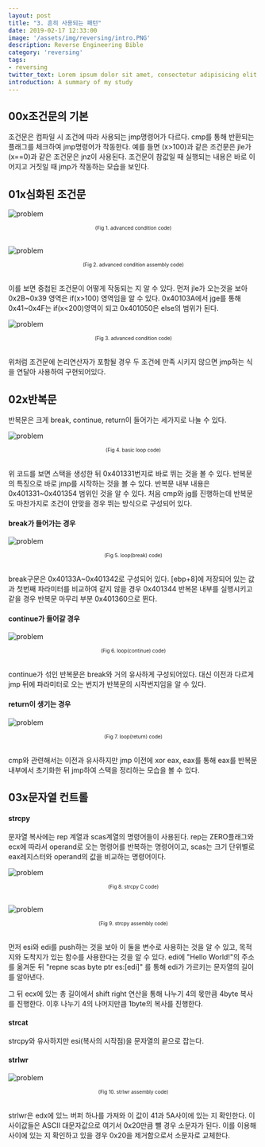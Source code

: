 ```yaml
---
layout: post
title: "3. 흔히 사용되는 패턴"
date: 2019-02-17 12:33:00
image: '/assets/img/reversing/intro.PNG'
description: Reverse Engineering Bible
category: 'reversing'
tags:
- reversing
twitter_text: Lorem ipsum dolor sit amet, consectetur adipisicing elit.
introduction: A summary of my study
---
```


## 00x조건문의 기본

조건문은 컴파일 시 조건에 따라 사용되는 jmp명령어가 다르다. cmp를 통해 반환되는 플래그를 체크하여 jmp명령어가 작동한다. 예를 들면 (x>100)과 같은 조건문은 jle가 (x==0)과 같은 조건문은 jnz이 사용된다. 조건문이 참값일 때 실행되는 내용은 바로 이어지고 거짓일 때 jmp가 작동하는 모습을 보인다.

## 01x심화된 조건문

![problem](/assets/img/reversing/3/fig1.PNG "assembly code")
<center><font size="0.5em">(Fig 1. advanced condition code)</font></center><br>

![problem](/assets/img/reversing/3/fig2.PNG "assembly code")
<center><font size="0.5em">(Fig 2. advanced condition assembly code)</font></center><br>

이를 보면 중첩된 조건문이 어떻게 작동되는 지 알 수 있다. 먼저 jle가 오는것을 보아 0x2B~0x39 영역은 if(x>100) 영역임을 알 수 있다. 0x40103A에서 jge를 통해 0x41~0x4F는 if(x<200)영역이 되고 0x401050은 else의 범위가 된다.

![problem](/assets/img/reversing/3/fig3.PNG "assembly code")
<center><font size="0.5em">(Fig 3. advanced condition code)</font></center><br>

위처럼 조건문에 논리연산자가 포함될 경우 두 조건에 만족 시키지 않으면 jmp하는 식을 연달아 사용하여 구현되어있다.

## 02x반복문

반복문은 크게 break, continue, return이 들어가는 세가지로 나눌 수 있다. 

![problem](/assets/img/reversing/3/fig4.PNG "assembly code")
<center><font size="0.5em">(Fig 4. basic loop code)</font></center><br>

위 코드를 보면 스택을 생성한 뒤 0x401331번지로 바로 뛰는 것을 볼 수 있다. 반복문의 특징으로 바로 jmp를 시작하는 것을 볼 수 있다. 반복문 내부 내용은 0x401331~0x401354 범위인 것을 알 수 있다. 처음 cmp와 jg를 진행하는데 반복문도 마찬가지로 조건이 안맞을 경우 뛰는 방식으로 구성되어 있다.

#### break가 들어가는 경우

![problem](/assets/img/reversing/3/fig5.PNG "assembly code")
<center><font size="0.5em">(Fig 5. loop(break) code)</font></center><br>

break구문은 0x40133A~0x401342로 구성되어 있다. [ebp+8]에 저장되어 있는 값과 첫번째 파라미터를 비교하여 같지 않을 경우 0x401344 반복몬 내부를 실행시키고 같을 경우 반복문 마무리 부분 0x401360으로 뛴다.

#### continue가 들어갈 경우

![problem](/assets/img/reversing/3/fig6.PNG "assembly code")
<center><font size="0.5em">(Fig 6. loop(continue) code)</font></center><br>

continue가 섞인 반복문은 break와 거의 유사하게 구성되어있다. 대신 이전과 다르게 jmp 뒤에 파라미터로 오는 번지가 반복문의 시작번지임을 알 수 있다.

#### return이 생기는 경우

![problem](/assets/img/reversing/3/fig7.PNG "assembly code")
<center><font size="0.5em">(Fig 7. loop(return) code)</font></center><br>

cmp와 관련해서는 이전과 유사하지만 jmp 이전에 xor eax, eax를 통해 eax를 반복문 내부에서 초기화한 뒤 jmp하여 스택을 정리하는 모습을 볼 수 있다.

## 03x문자열 컨트롤

#### strcpy

문자열 복사에는 rep 계열과 scas계열의 명령어들이 사용된다. rep는 ZERO플래그와 ecx에 따라서 operand로 오는 명령어를 반복하는 명령어이고, scas는 크기 단위별로 eax레지스터와 operand의 값을 비교하는 명령어이다.

![problem](/assets/img/reversing/3/fig8.PNG "assembly code")
<center><font size="0.5em">(Fig 8. strcpy C code)</font></center><br>

![problem](/assets/img/reversing/3/fig9.PNG "assembly code")
<center><font size="0.5em">(Fig 9. strcpy assembly code)</font></center><br>

먼저 esi와 edi를 push하는 것을 보아 이 둘을 변수로 사용하는 것을 알 수 있고, 목적지와 도착지가 있는 함수를 사용한다는 것을 알 수 있다. edi에 "Hello World!"의 주소를 옮겨둔 뒤 "repne scas byte ptr es:[edi]" 를 통해 edi가 가르키는 문자열의 길이를 알아낸다.

그 뒤 ecx에 있는 총 길이에서 shift right 연산을 통해 나누기 4의 몫만큼 4byte 복사를 진행한다. 이후 나누기 4의 나머지만큼 1byte의 복사를 진행한다.

#### strcat

strcpy와 유사하지만 esi(복사의 시작점)을 문자열의 끝으로 잡는다.

#### strlwr

![problem](/assets/img/reversing/3/fig10.PNG "assembly code")
<center><font size="0.5em">(Fig 10. strlwr assembly code)</font></center><br>

strlwr은 edx에 있느 버퍼 하나를 가져와 이 값이 41과 5A사이에 있는 지 확인한다. 이 사이값들은 ASCII 대문자값으로 여기서 0x20만큼 뺄 경우 소문자가 된다. 이를 이용해 사이에 있는 지 확인하고 있을 경우 0x20을 제거함으로서 소문자로 교체한다.